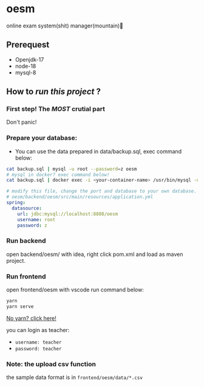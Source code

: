 # oesm
online exam system(shit) manager(mountain)💩

## Prerequest
- Openjdk-17
- node-18
- mysql-8

## How to *run this project* ?

### First step! The *MOST* crutial part
Don't panic!

### Prepare your database:
- You can use the data prepared in data/backup.sql, exec command below:

```bash
cat backup.sql | mysql -u root --password=z oesm
# mysql in docker? exec command below!
cat backup.sql | docker exec -i <your-container-name> /usr/bin/mysql -u root --password=z oesm

```

```yaml
# modify this file, change the port and database to your own database.
# oesm/backend/oesm/src/main/resources/application.yml
spring:
  datasource:
    url: jdbc:mysql://localhost:8888/oesm
    username: root
    password: z
```

### Run backend
open backend/oesm/ with idea, right click pom.xml and load as maven project.

### Run frontend
open frontend/oesm with vscode
run command below:
```bash
yarn
yarn serve
```
[No yarn? click here!](https://classic.yarnpkg.com/lang/en/docs/install/#windows-stable)

you can login as teacher: 
- `username: teacher`
- `password: teacher`

### Note: the upload csv function
the sample data format is in `frontend/oesm/data/*.csv`